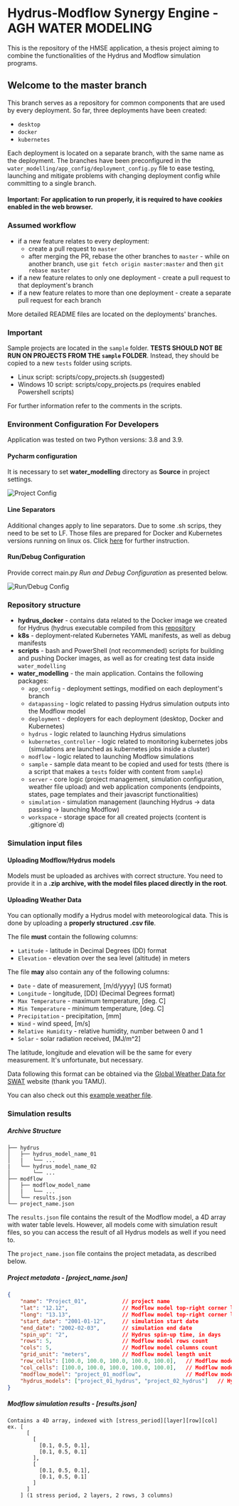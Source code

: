 # Hydrus-Modflow Synergy Engine - AGH WATER MODELING
This is the repository of the HMSE application, a thesis project aiming
to combine the functionalities of the Hydrus and Modflow simulation programs.

## Welcome to the master branch
This branch serves as a repository for common components that are used by every deployment. 
So far, three deployments have been created:
* `desktop`
* `docker`
* `kubernetes`

Each deployment is located on a separate branch, with the same name as the deployment.
The branches have been preconfigured in the `water_modelling/app_config/deployment_config.py` file
to ease testing, launching and mitigate problems with changing deployment config while committing 
to a single branch.

#### Important: For application to run properly, it is required to have *cookies* enabled in the web browser.

### Assumed workflow
* if a new feature relates to every deployment:
  + create a pull request to `master`
  + after merging the PR, rebase the other branches to `master` - while on another branch,
    use `git fetch origin master:master` and then `git rebase master`
* if a new feature relates to only one deployment - create a pull request to that deployment's branch
* if a new feature relates to more than one deployment - create a separate pull request for each branch

More detailed README files are located on the deployments' branches.

### Important
Sample projects are located in the `sample` folder. **TESTS SHOULD NOT BE RUN ON PROJECTS FROM THE `sample` FOLDER**.
Instead, they should be copied to a new `tests` folder using scripts.

* Linux script: scripts/copy_projects.sh (suggested)
* Windows 10 script: scripts/copy_projects.ps (requires enabled Powershell scripts)

For further information refer to the comments in the scripts.

### Environment Configuration For Developers
Application was tested on two Python versions: 3.8 and 3.9. 
#### Pycharm configuration
It is necessary to set **water_modelling** directory as **Source** in project settings.

![Project Config](water_modelling/sample/screenshots/project_config.PNG)

#### Line Separators
Additional changes apply to line separators. Due to some .sh scrips, they need to be set to LF. 
Those files are prepared for Docker and Kubernetes versions running on linux os. Click
[here](https://www.jetbrains.com/help/idea/configuring-line-endings-and-line-separators.html) for further instruction.
#### Run/Debug Configuration
Provide correct main.py *Run and Debug Configuration* as presented below.

![Run/Debug Config](water_modelling/sample/screenshots/run_debug_config.PNG)

### Repository structure
* **hydrus_docker** - contains data related to the Docker image we created for Hydrus (hydrus executable compiled
from this [repository](https://github.com/AgriHarmony/HYDRUS-1-D-gfortran)
* **k8s** - deployment-related Kubernetes YAML manifests, as well as debug manifests
* **scripts** - bash and PowerShell (not recommended) scripts for building and pushing Docker images, as well 
as for creating test data inside `water_modelling`
* **water_modelling** - the main application. Contains the following packages:
  + `app_config` - deployment settings, modified on each deployment's branch
  + `datapassing` - logic related to passing Hydrus simulation outputs into the Modflow model 
  + `deployment` - deployers for each deployment (desktop, Docker and Kubernetes)
  + `hydrus` - logic related to launching Hydrus simulations
  + `kubernetes_controller` - logic related to monitoring kubernetes jobs (simulations are 
  launched as kubernetes jobs inside a cluster)
  + `modflow` - logic related to launching Modflow simulations
  + `sample` - sample data meant to be copied and used for tests (there is a script that makes a `tests` folder 
  with content from `sample`)
  + `server` - core logic (project management, simulation configuration, weather file upload)
  and web application components (endpoints, states, page templates and their javascript
  functionalities)
  + `simulation` - simulation management (launching Hydrus -> data passing -> launching Modflow)
  + `workspace` - storage space for all created projects (content is .gitignore`d)


### Simulation input files
#### Uploading Modflow/Hydrus models
Models must be uploaded as archives with correct structure. You need to provide it in a **.zip archive,
with the model files placed directly in the root**.

#### Uploading Weather Data
You can optionally modify a Hydrus model with meteorological data. This is done by uploading a **properly
structured .csv file**.

The file **must** contain the following columns:
* `Latitude` - latitude in Decimal Degrees (DD) format
* `Elevation` - elevation over the sea level (altitude) in meters

The file **may** also contain any of the following columns:
* `Date` - date of measurement, [m/d/yyyy] (US format)
* `Longitude` - longitude, [DD] (Decimal Degrees format)
* `Max Temperature` - maximum temperature, [deg. C]
* `Min Temperature` - minimum temperature, [deg. C]
* `Precipitation` - precipitation, [mm]
* `Wind` - wind speed, [m/s]
* `Relative Humidity` - relative humidity, number between 0 and 1
* `Solar` - solar radiation received, [MJ/m^2]

The latitude, longitude and elevation will be the same for every measurement. It's unfortunate,
but necessary.

Data following this format can be obtained via the
[Global Weather Data for SWAT](https://globalweather.tamu.edu) website (thank you TAMU).

You can also check out this [example weather file](water_modelling/sample/weather_data/weatherdata.csv).


### Simulation results
##### Archive Structure
```
├── hydrus
│   ├── hydrus_model_name_01
│   |   └── ...
|   └── hydrus_model_name_02
│       └── ...
├── modflow
│   ├── modflow_model_name
│   |   └── ...
│   └── results.json
└── project_name.json
```

The `results.json` file contains the result of the Modflow model, a 4D array with water table levels.
However, all models come with simulation result files, so you can access the result of all Hydrus models
as well if you need to.

The `project_name.json` file contains the project metadata, as described below.

##### Project metadata - *[project_name.json]*
```json
{
    "name": "Project_01",           // project name
    "lat": "12.12",                 // Modflow model top-right corner latitude
    "long": "13.13",                // Modflow model top-right corner longitude
    "start_date": "2001-01-12",     // simulation start date
    "end_date": "2002-02-03",       // simulation end date 
    "spin_up": "2",                 // Hydrus spin-up time, in days
    "rows": 5,                      // Modflow model rows count
    "cols": 5,                      // Modflow model columns count
    "grid_unit": "meters",          // Modflow model length unit
    "row_cells": [100.0, 100.0, 100.0, 100.0, 100.0],   // Modflow model row heights (given in the grid unit)
    "col_cells": [100.0, 100.0, 100.0, 100.0, 100.0],   // Modflow model column widths (given in the grid unit)
    "modflow_model": "project_01_modflow",              // Modflow model name
    "hydrus_models": ["project_01_hydrus", "project_02_hydrus"]   // Hydrus model names
}
```

##### Modflow simulation results - *[results.json]*
```
Contains a 4D array, indexed with [stress_period][layer][row][col]
ex. [
      [
        [ 
          [0.1, 0.5, 0.1], 
          [0.1, 0.5, 0.1] 
        ],
        [ 
          [0.1, 0.5, 0.1],
          [0.1, 0.5, 0.1] 
        ]
      ]
    ] (1 stress period, 2 layers, 2 rows, 3 columns)
```
